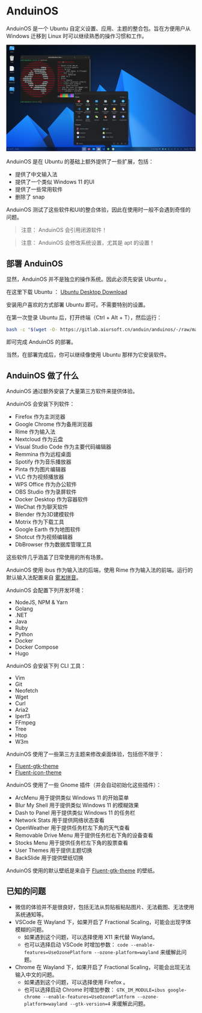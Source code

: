 # AnduinOS

AnduinOS 是一个 Ubuntu 自定义设置、应用、主题的整合包。旨在方便用户从 Windows 迁移到 Linux 时可以继续熟悉的操作习惯和工作。

![Screenshot](./Screenshot/desktop2.png)

AnduinOS 是在 Ubuntu 的基础上额外提供了一些扩展，包括：

* 提供了中文输入法
* 提供了一个类似 Windows 11 的UI
* 提供了一些常用软件
* 删除了 snap

AnduinOS 测试了这些软件和UI的整合体验，因此在使用时一般不会遇到奇怪的问题。

> 注意： AnduinOS 会引用闭源软件！

> 注意： AnduinOS 会修改系统设置，尤其是 apt 的设置！

## 部署 AnduinOS

显然，AnduinOS 并不是独立的操作系统。因此必须先安装 Ubuntu 。

在这里下载 Ubuntu ： [Ubuntu Desktop Download](https://ubuntu.com/download/desktop)

安装用户喜欢的方式部署 Ubuntu 即可。不需要特别的设置。

在第一次登录 Ubuntu 后，打开终端（Ctrl + Alt + T），然后运行：

```bash
bash -c "$(wget -O- https://gitlab.aiursoft.cn/anduin/anduinos/-/raw/master/install.sh)"
```

即可完成 AnduinOS 的部署。

当然，在部署完成后，你可以继续像使用 Ubuntu 那样为它安装软件。

## AnduinOS 做了什么

AnduinOS 通过额外安装了大量第三方软件来提供体验。

AnduinOS 会安装下列软件：

* Firefox 作为主浏览器
* Google Chrome 作为备用浏览器
* Rime 作为输入法
* Nextcloud 作为云盘
* Visual Studio Code 作为主要代码编辑器
* Remmina 作为远程桌面
* Spotify 作为音乐播放器
* Pinta 作为图片编辑器
* VLC 作为视频播放器
* WPS Office 作为办公软件
* OBS Studio 作为录屏软件
* Docker Desktop 作为容器软件
* WeChat 作为聊天软件
* Blender 作为3D建模软件
* Motrix 作为下载工具
* Google Earth 作为地图软件
* Shotcut 作为视频编辑器
* DbBrowser 作为数据库管理工具

这些软件几乎涵盖了日常使用的所有场景。

AnduinOS 使用 ibus 作为输入法的后端，使用 Rime 作为输入法的前端。运行的默认输入法配置来自 [雾凇拼音](https://github.com/iDvel/rime-ice)。

AnduinOS 会配置下列开发环境：

* NodeJS, NPM & Yarn
* Golang
* .NET
* Java
* Ruby
* Python
* Docker
* Docker Compose
* Hugo

AnduinOS 会安装下列 CLI 工具：

* Vim
* Git
* Neofetch
* Wget
* Curl
* Aria2
* Iperf3
* FFmpeg
* Tree
* Htop
* W3m

AnduinOS 使用了一些第三方主题来修改桌面体验，包括但不限于：

* [Fluent-gtk-theme](https://github.com/vinceliuice/Fluent-gtk-theme)
* [Fluent-icon-theme](https://github.com/vinceliuice/Fluent-icon-theme)

AnduinOS 使用了一些 Gnome 插件（并会自动初始化这些插件）：

* ArcMenu 用于提供类似 Windows 11 的开始菜单
* Blur My Shell 用于提供类似 Windows 11 的模糊效果
* Dash to Panel 用于提供类似 Windows 11 的任务栏
* Network Stats 用于提供网络状态查看
* OpenWeather 用于提供任务栏左下角的天气查看
* Removable Drive Menu 用于提供任务栏右下角的设备查看
* Stocks Menu 用于提供任务栏左下角的股票查看
* User Themes 用于提供主题切换
* BackSlide 用于提供壁纸切换

AnduinOS 使用的默认壁纸是来自于 [Fluent-gtk-theme](https://github.com/vinceliuice/Fluent-gtk-theme/tree/Wallpaper) 的壁纸。

## 已知的问题

* 微信的体验并不是很良好，包括无法从剪贴板粘贴图片、无法截图、无法使用系统通知等。
* VSCode 在 Wayland 下，如果开启了 Fractional Scaling，可能会出现字体模糊的问题。
  * 如果遇到这个问题，可以选择使用 X11 来代替 Wayland。
  * 也可以选择启动 VSCode 时增加参数： `code --enable-features=UseOzonePlatform --ozone-platform=wayland` 来缓解此问题。
* Chrome 在 Wayland 下，如果开启了 Fractional Scaling，可能会出现无法输入中文的问题。
  * 如果遇到这个问题，可以选择使用 Firefox 。
  * 也可以选择启动 Chrome 时增加参数： `GTK_IM_MODULE=ibus google-chrome --enable-features=UseOzonePlatform --ozone-platform=wayland --gtk-version=4` 来缓解此问题。
